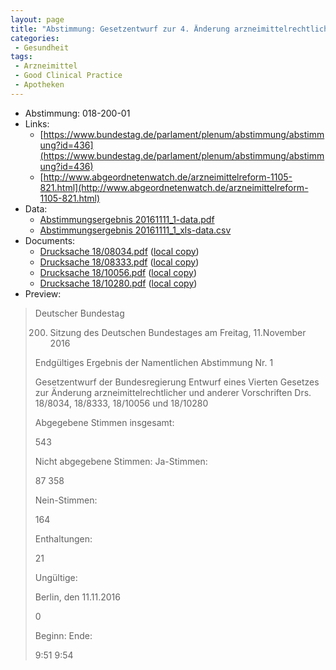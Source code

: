 ```yaml
---
layout: page
title: "Abstimmung: Gesetzentwurf zur 4. Änderung arzneimittelrechtlicher und anderer Vorschriften"
categories:
 - Gesundheit
tags:
 - Arzneimittel
 - Good Clinical Practice
 - Apotheken
---
```


* Abstimmung: 018-200-01
* Links: 
    * [https://www.bundestag.de/parlament/plenum/abstimmung/abstimmung?id=436](https://www.bundestag.de/parlament/plenum/abstimmung/abstimmung?id=436)
    * [http://www.abgeordnetenwatch.de/arzneimittelreform-1105-821.html](http://www.abgeordnetenwatch.de/arzneimittelreform-1105-821.html)
* Data: 
    * [Abstimmungsergebnis 20161111_1-data.pdf](/res/abstimmungsliste/20161111_1-data.pdf)
    * [Abstimmungsergebnis 20161111_1_xls-data.csv](/res/abstimmungsliste/analyses/20161111_1_xls-data.csv)
* Documents: 
    * [Drucksache 18/08034.pdf](http://dip21.bundestag.de/dip21/btd/18/080/1808034.pdf) ([local copy](/res/abstimmungsdaten/018-200-01/1808034.pdf))
    * [Drucksache 18/08333.pdf](http://dip21.bundestag.de/dip21/btd/18/083/1808333.pdf) ([local copy](/res/abstimmungsdaten/018-200-01/1808333.pdf))
    * [Drucksache 18/10056.pdf](http://dip21.bundestag.de/dip21/btd/18/100/1810056.pdf) ([local copy](/res/abstimmungsdaten/018-200-01/1810056.pdf))
    * [Drucksache 18/10280.pdf](http://dip21.bundestag.de/dip21/btd/18/102/1810280.pdf) ([local copy](/res/abstimmungsdaten/018-200-01/1810280.pdf))
* Preview: 
> Deutscher Bundestag
> 
> 200. Sitzung des Deutschen Bundestages
> am Freitag, 11.November 2016
> 
> Endgültiges Ergebnis der Namentlichen Abstimmung Nr. 1
> 
> Gesetzentwurf der Bundesregierung
> Entwurf eines Vierten Gesetzes zur Änderung arzneimittelrechtlicher und anderer
> Vorschriften
> Drs. 18/8034, 18/8333, 18/10056 und 18/10280
> 
> Abgegebene Stimmen insgesamt:
> 
> 543
> 
> Nicht abgegebene Stimmen:
> Ja-Stimmen:
> 
> 87
> 358
> 
> Nein-Stimmen:
> 
> 164
> 
> Enthaltungen:
> 
> 21
> 
> Ungültige:
> 
> Berlin, den 11.11.2016
> 
> 0
> 
> Beginn:
> Ende:
> 
> 9:51
> 9:54
